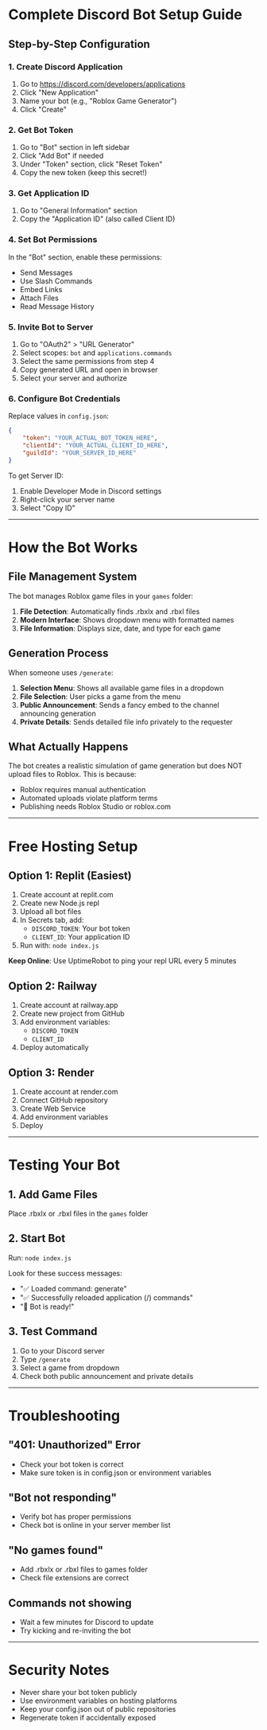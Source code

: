 # Complete Discord Bot Setup Guide

## Step-by-Step Configuration

### 1. Create Discord Application

1. Go to https://discord.com/developers/applications
2. Click "New Application"
3. Name your bot (e.g., "Roblox Game Generator")
4. Click "Create"

### 2. Get Bot Token

1. Go to "Bot" section in left sidebar
2. Click "Add Bot" if needed
3. Under "Token" section, click "Reset Token"
4. Copy the new token (keep this secret!)

### 3. Get Application ID

1. Go to "General Information" section
2. Copy the "Application ID" (also called Client ID)

### 4. Set Bot Permissions

In the "Bot" section, enable these permissions:
- Send Messages
- Use Slash Commands
- Embed Links
- Attach Files
- Read Message History

### 5. Invite Bot to Server

1. Go to "OAuth2" > "URL Generator"
2. Select scopes: `bot` and `applications.commands`
3. Select the same permissions from step 4
4. Copy generated URL and open in browser
5. Select your server and authorize

### 6. Configure Bot Credentials

Replace values in `config.json`:
```json
{
    "token": "YOUR_ACTUAL_BOT_TOKEN_HERE",
    "clientId": "YOUR_ACTUAL_CLIENT_ID_HERE",
    "guildId": "YOUR_SERVER_ID_HERE"
}
```

To get Server ID:
1. Enable Developer Mode in Discord settings
2. Right-click your server name
3. Select "Copy ID"

---

# How the Bot Works

## File Management System

The bot manages Roblox game files in your `games` folder:

1. **File Detection**: Automatically finds .rbxlx and .rbxl files
2. **Modern Interface**: Shows dropdown menu with formatted names
3. **File Information**: Displays size, date, and type for each game

## Generation Process

When someone uses `/generate`:

1. **Selection Menu**: Shows all available game files in a dropdown
2. **File Selection**: User picks a game from the menu
3. **Public Announcement**: Sends a fancy embed to the channel announcing generation
4. **Private Details**: Sends detailed file info privately to the requester

## What Actually Happens

The bot creates a realistic simulation of game generation but does NOT upload files to Roblox. This is because:
- Roblox requires manual authentication
- Automated uploads violate platform terms
- Publishing needs Roblox Studio or roblox.com

---

# Free Hosting Setup

## Option 1: Replit (Easiest)

1. Create account at replit.com
2. Create new Node.js repl
3. Upload all bot files
4. In Secrets tab, add:
   - `DISCORD_TOKEN`: Your bot token
   - `CLIENT_ID`: Your application ID
5. Run with: `node index.js`

**Keep Online**: Use UptimeRobot to ping your repl URL every 5 minutes

## Option 2: Railway

1. Create account at railway.app
2. Create new project from GitHub
3. Add environment variables:
   - `DISCORD_TOKEN`
   - `CLIENT_ID`
4. Deploy automatically

## Option 3: Render

1. Create account at render.com
2. Connect GitHub repository
3. Create Web Service
4. Add environment variables
5. Deploy

---

# Testing Your Bot

## 1. Add Game Files

Place .rbxlx or .rbxl files in the `games` folder

## 2. Start Bot

Run: `node index.js`

Look for these success messages:
- "✅ Loaded command: generate"
- "✅ Successfully reloaded application (/) commands"
- "🤖 Bot is ready!"

## 3. Test Command

1. Go to your Discord server
2. Type `/generate`
3. Select a game from dropdown
4. Check both public announcement and private details

---

# Troubleshooting

## "401: Unauthorized" Error
- Check your bot token is correct
- Make sure token is in config.json or environment variables

## "Bot not responding"
- Verify bot has proper permissions
- Check bot is online in your server member list

## "No games found"
- Add .rbxlx or .rbxl files to games folder
- Check file extensions are correct

## Commands not showing
- Wait a few minutes for Discord to update
- Try kicking and re-inviting the bot

---

# Security Notes

- Never share your bot token publicly
- Use environment variables on hosting platforms
- Keep your config.json out of public repositories
- Regenerate token if accidentally exposed